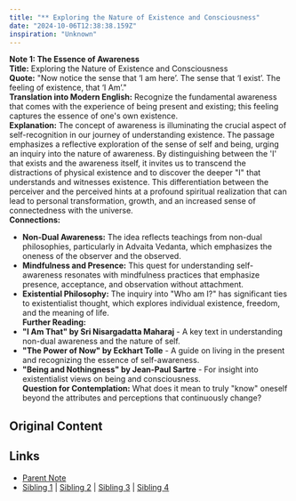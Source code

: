 ```yaml
---
title: "** Exploring the Nature of Existence and Consciousness"
date: "2024-10-06T12:38:38.159Z"
inspiration: "Unknown"
---
```


  
**Note 1: The Essence of Awareness**  
**Title:** Exploring the Nature of Existence and Consciousness  
**Quote:** "Now notice the sense that ‘I am here’. The sense that ‘I exist’. The feeling of existence, that ‘I Am’."  
**Translation into Modern English:** Recognize the fundamental awareness that comes with the experience of being present and existing; this feeling captures the essence of one's own existence.  
**Explanation:** The concept of awareness is illuminating the crucial aspect of self-recognition in our journey of understanding existence. The passage emphasizes a reflective exploration of the sense of self and being, urging an inquiry into the nature of awareness. By distinguishing between the 'I' that exists and the awareness itself, it invites us to transcend the distractions of physical existence and to discover the deeper "I" that understands and witnesses existence. This differentiation between the perceiver and the perceived hints at a profound spiritual realization that can lead to personal transformation, growth, and an increased sense of connectedness with the universe.  
**Connections:**  
- **Non-Dual Awareness:** The idea reflects teachings from non-dual philosophies, particularly in Advaita Vedanta, which emphasizes the oneness of the observer and the observed.  
- **Mindfulness and Presence:** This quest for understanding self-awareness resonates with mindfulness practices that emphasize presence, acceptance, and observation without attachment.  
- **Existential Philosophy:** The inquiry into "Who am I?" has significant ties to existentialist thought, which explores individual existence, freedom, and the meaning of life.  
**Further Reading:**  
- **"I Am That" by Sri Nisargadatta Maharaj** - A key text in understanding non-dual awareness and the nature of self.  
- **"The Power of Now" by Eckhart Tolle** - A guide on living in the present and recognizing the essence of self-awareness.  
- **"Being and Nothingness" by Jean-Paul Sartre** - For insight into existentialist views on being and consciousness.  
**Question for Contemplation:** What does it mean to truly "know" oneself beyond the attributes and perceptions that continuously change?  



## Original Content



## Links

- [Parent Note](/parent-note.md)
- [Sibling 1](/zettel1.md) | [Sibling 2](/zettel2.md) | [Sibling 3](/zettel3.md) | [Sibling 4](/zettel4.md)
